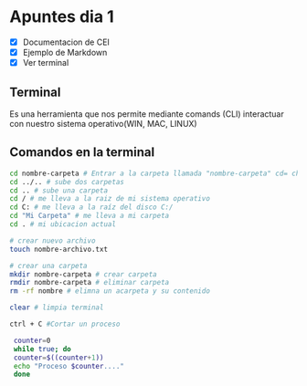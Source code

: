 # Apuntes dia 1

- [x] Documentacion de CEI
- [x] Ejemplo de Markdown
- [x] Ver terminal

## Terminal

Es una herramienta que nos permite mediante comands (CLI) interactuar con nuestro sistema operativo(WIN, MAC, LINUX)

## Comandos en la terminal 

```bash
cd nombre-carpeta # Entrar a la carpeta llamada "nombre-carpeta" cd= change directoty
cd ../.. # sube dos carpetas 
cd .. # sube una carpeta 
cd / # me lleva a la raiz de mi sistema operativo
cd C: # me lleva a la raíz del disco C:/
cd "Mi Carpeta" # me lleva a mi carpeta
cd . # mi ubicacion actual

# crear nuevo archivo
touch nombre-archivo.txt

# crear una carpeta
mkdir nombre-carpeta # crear carpeta
rmdir nombre-carpeta # eliminar carpeta
rm -rf nombre # elimna un acarpeta y su contenido 

clear # limpia terminal

ctrl + C #Cortar un proceso

 counter=0
 while true; do
 counter=$((counter+1))
 echo "Proceso $counter...."
 done
```